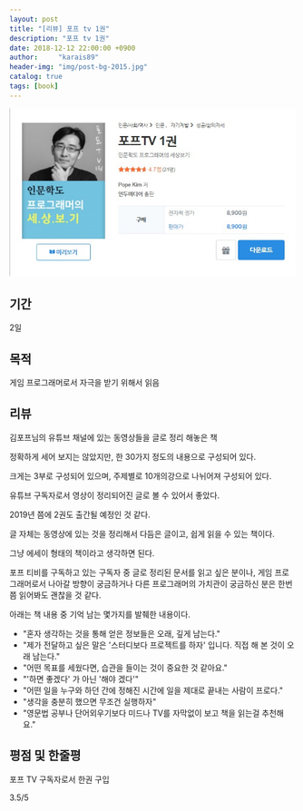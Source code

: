 ```yaml
---
layout: post
title: "[리뷰] 포프 tv 1권"
description: "포프 tv 1권"
date: 2018-12-12 22:00:00 +0900
author:     "karais89"
header-img: "img/post-bg-2015.jpg"
catalog: true
tags: [book]
---
```


![book image](/img/in-post/book/20.jpg)

## 기간

2일

## 목적

게임 프로그래머로서 자극을 받기 위해서 읽음

## 리뷰

김포프님의 유튜브 채널에 있는 동영상들을 글로 정리 해놓은 책

정확하게 세어 보지는 않았지만, 한 30가지 정도의 내용으로 구성되어 있다.

크게는 3부로 구성되어 있으며, 주제별로 10개의강으로 나뉘어져 구성되어 있다.

유튜브 구독자로서 영상이 정리되어진 글로 볼 수 있어서 좋았다.

2019년 쯤에 2권도 출간될 예정인 것 같다.

글 자체는 동영상에 있는 것을 정리해서 다듬은 글이고, 쉽게 읽을 수 있는 책이다.

그냥 에세이 형태의 책이라고 생각하면 된다.

포프 티비를 구독하고 있는 구독자 중 글로 정리된 문서를 읽고 싶은 분이나, 게임 프로그래머로서 나아갈 방향이 궁금하거나 다른 프로그래머의 가치관이 궁금하신 분은 한번쯤 읽어봐도 괜찮을 것 같다.

아래는 책 내용 중 기억 남는 몇가지를 발췌한 내용이다.

- "혼자 생각하는 것을 통해 얻은 정보들은 오래, 깊게 남는다."
- "제가 전달하고 싶은 말은 '스터디보다 프로젝트를 하자' 입니다. 직접 해 본 것이 오래 남는다."
- "어떤 목표를 세웠다면, 습관을 들이는 것이 중요한 것 같아요." 
- "'하면 좋겠다' 가 아닌 '해야 겠다'"
- "어떤 일을 누구와 하던 간에 정해진 시간에 일을 제대로 끝내는 사람이 프로다."
- "생각을 충분히 했으면 무조건 실행하자"
- "영문법 공부나 단어외우기보다 미드나 TV를 자막없이 보고 책을 읽는걸 추천해요."


## 평점 및 한줄평

포프 TV 구독자로서 한권 구입

3.5/5